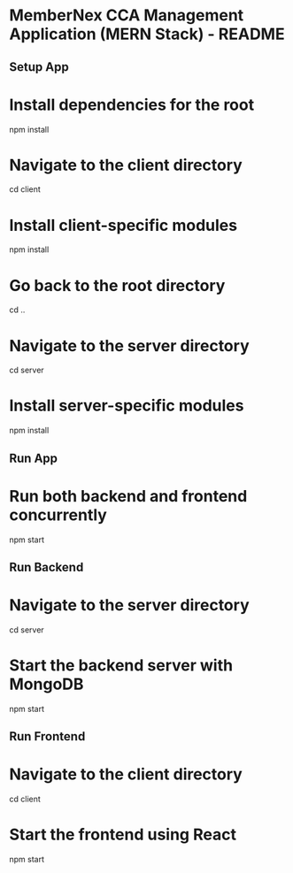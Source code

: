 # MemberNex CCA Management Application (MERN Stack) - README

## Setup App

# Install dependencies for the root
npm install

# Navigate to the client directory
cd client

# Install client-specific modules
npm install

# Go back to the root directory
cd ..

# Navigate to the server directory
cd server

# Install server-specific modules
npm install

## Run App

# Run both backend and frontend concurrently
npm start

## Run Backend

# Navigate to the server directory
cd server

# Start the backend server with MongoDB
npm start

## Run Frontend

# Navigate to the client directory
cd client

# Start the frontend using React
npm start
